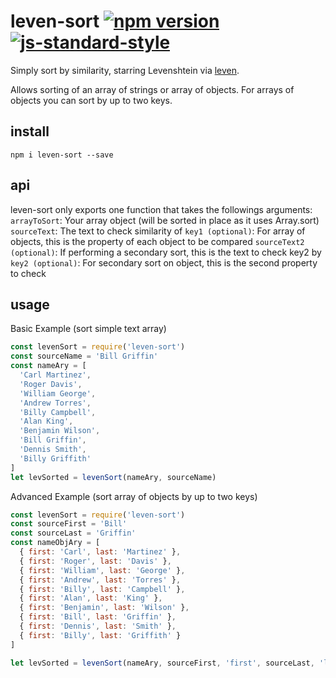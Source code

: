 # leven-sort   [![npm version](https://badge.fury.io/js/leven-sort.svg)](http://badge.fury.io/js/leven-sort)   [![js-standard-style](https://img.shields.io/badge/code%20style-standard-brightgreen.svg?style=flat)](https://github.com/feross/standard)

Simply sort by similarity, starring Levenshtein via [leven](https://github.com/sindresorhus/leven).

Allows sorting of an array of strings or array of objects. For arrays of objects
you can sort by up to two keys.

## install
`npm i leven-sort --save`

## api

leven-sort only exports one function that takes the followings arguments:
`arrayToSort`: Your array object (will be sorted in place as it uses Array.sort)
`sourceText`: The text to check similarity of
`key1 (optional)`: For array of objects, this is the property of each object to be compared
`sourceText2 (optional)`: If performing a secondary sort, this is the text to check key2 by
`key2 (optional)`: For secondary sort on object, this is the second property to check

## usage

Basic Example (sort simple text array)
```javascript
const levenSort = require('leven-sort')
const sourceName = 'Bill Griffin'
const nameAry = [
  'Carl Martinez',
  'Roger Davis',
  'William George',
  'Andrew Torres',
  'Billy Campbell',
  'Alan King',
  'Benjamin Wilson',
  'Bill Griffin',
  'Dennis Smith',
  'Billy Griffith'
]
let levSorted = levenSort(nameAry, sourceName)
```

Advanced Example (sort array of objects by up to two keys)
```javascript
const levenSort = require('leven-sort')
const sourceFirst = 'Bill'
const sourceLast = 'Griffin'
const nameObjAry = [
  { first: 'Carl', last: 'Martinez' },
  { first: 'Roger', last: 'Davis' },
  { first: 'William', last: 'George' },
  { first: 'Andrew', last: 'Torres' },
  { first: 'Billy', last: 'Campbell' },
  { first: 'Alan', last: 'King' },
  { first: 'Benjamin', last: 'Wilson' },
  { first: 'Bill', last: 'Griffin' },
  { first: 'Dennis', last: 'Smith' },
  { first: 'Billy', last: 'Griffith' }
]

let levSorted = levenSort(nameAry, sourceFirst, 'first', sourceLast, 'last')

```
